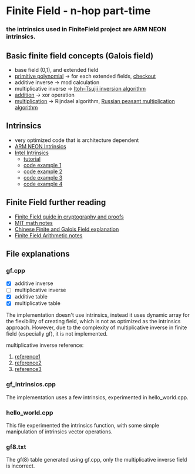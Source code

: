 # Finite Field - n-hop part-time

### the intrinsics used in FiniteField project are ARM NEON intrinsics.

## Basic finite field concepts (Galois field)
- base field (0,1), and extended field
- [primitive polynomial](https://en.wikipedia.org/wiki/Finite_field_arithmetic#Primitive_polynomials) -> for each extended fields, [checkout](https://www.partow.net/programming/polynomials/index.html)
- additive inverse -> mod calculation
- multiplicative inverse -> [Itoh–Tsujii inversion algorithm](https://en.wikipedia.org/wiki/Itoh%E2%80%93Tsujii_inversion_algorithm)
- [addition](https://en.wikipedia.org/wiki/Finite_field_arithmetic#C_programming_example) -> xor operation
- [multiplication](https://en.wikipedia.org/wiki/Finite_field_arithmetic#C_programming_example) -> Rijndael algorithm, [Russian peasant multiplication algorithm](https://en.wikipedia.org/wiki/Ancient_Egyptian_multiplication#Russian_peasant_multiplication)

## Intrinsics
- very optimized code that is architecture dependent
- [ARM NEON Intrinsics](https://developer.arm.com/architectures/instruction-sets/intrinsics/)
- [Intel Intrinsics](https://www.intel.com/content/www/us/en/docs/intrinsics-guide/index.html#)
    - [tutorial](https://www.youtube.com/watch?v=x9Scb5Mku1g)
    - [code example 1](https://github.com/yrp604/arm64_intrinsics)
    - [code example 2](https://github.com/rogerou/Arm-neon-intrinsics)
    - [code example 3](https://github.com/intel/ARM_NEON_2_x86_SSE)
    - [code example 4](https://github.com/moepinet/libmoepgf)

## Finite Field further reading
- [Finite Field guide in cryptography and proofs](https://www.youtube.com/watch?v=ColSUxhpn6A)
- [MIT math notes](https://math.mit.edu/classes/18.783/2017/LectureNotes4.pdf)
- [Chinese Finite and Galois Field explanation](https://web.ntnu.edu.tw/~algo/FiniteField.html)
- [Finite Field Arithmetic notes](https://www.uotechnology.edu.iq/dep-eee/lectures/4th/Communication/Information%20theory/8.pdf)

## File explanations

### gf.cpp
- [x] additive inverse
- [ ] multiplicative inverse
- [x] additive table
- [x] multiplicative table

The implementation doesn't use intrinsics, instead it uses dynamic array for the flexibility of creating field, which is not as optimized as the intrinsics approach. However, due to the complexity of multiplicative inverse in finite field (especially gf), it is not implemented.

multiplicative inverse reference:
1. [reference1](https://www.geeksforgeeks.org/multiplicative-inverse-under-modulo-m/)
2. [reference2](https://en.wikipedia.org/wiki/Finite_field_arithmetic#Multiplicative_inverse)
3. [reference3](https://www.youtube.com/watch?v=AcJEyvzUT64&ab_channel=Ch-13ComputerScienceandEngineering)

### gf_intrinsics.cpp
The implementation uses a few intrinsics, experimented in hello_world.cpp.

### hello_world.cpp
This file experimented the intrinsics function, with some simple manipulation of intrinsics vector operations.

### gf8.txt
The gf(8) table generated using gf.cpp, only the multiplicative inverse field is incorrect.
